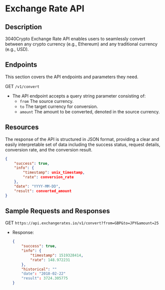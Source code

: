 # Exchange Rate API

## Description

3040Crypto Exchange Rate API enables users to seamlessly convert between any crypto currency (e.g., Ethereum) and any traditional currency (e.g., USD). 

## Endpoints

This section covers the API endpoints and parameters they need.

GET `/v1/convert`

- The API endpoint accepts a query string parameter consisting of:
    - `from` The source currency.
    - `to` The target currency for conversion.
    - `amount` The amount to be converted, denoted in the source currency.

## Resources

The response of the API is structured in JSON format, providing a clear and easily interpretable set of data including the success status, request details, conversion rate, and the conversion result.

```json
{
    "success": true,
    "info": {
        "timestamp": unix_timestamp,
        "rate": conversion_rate
    },
    "date": "YYYY-MM-DD",
    "result": converted_amount
}
```

## Sample Requests and Responses

GET `https://api.exchangerates.io/v1/convert?from=GBP&to=JPY&amount=25`

- Response:

    ```json
    {
        "success": true,
        "info": {
            "timestamp": 1519328414,
            "rate": 148.972231
        },
        "historical": ""
        "date": "2018-02-22"
        "result": 3724.305775
    }
    ```
